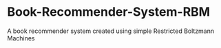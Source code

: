 # Book-Recommender-System-RBM
A book recommender system created using simple Restricted Boltzmann Machines
